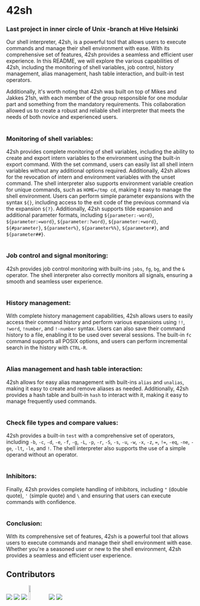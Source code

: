 # 42sh
### Last project in inner circle of Unix -branch at Hive Helsinki

Our shell interpreter, 42sh, is a powerful tool that allows users to execute commands and manage their shell environment with ease. With its comprehensive set of features, 42sh provides a seamless and efficient user experience. In this README, we will explore the various capabilities of 42sh, including the monitoring of shell variables, job control, history management, alias management, hash table interaction, and built-in test operators.

Additionally, it's worth noting that 42sh was built on top of Mikes and Jakkes 21sh, with each member of the group responsible for one modular part and something from the mandatory requirements. This collaboration allowed us to create a robust and reliable shell interpreter that meets the needs of both novice and experienced users.

#
### Monitoring of shell variables:

42sh provides complete monitoring of shell variables, including the ability to create and export intern variables to the environment using the built-in export command. With the set command, users can easily list all shell intern variables without any additional options required. Additionally, 42sh allows for the revocation of intern and environment variables with the unset command. The shell interpreter also supports environment variable creation for unique commands, such as `HOME=/tmp cd`, making it easy to manage the shell environment. Users can perform simple parameter expansions with the syntax `${}`, including access to the exit code of the previous command via the expansion `${?}`. Additionally, 42sh supports tilde expansion and additional parameter formats, including `${parameter:-word}`, `${parameter:=word}`, `${parameter:?word}`, `${parameter:+word}`, `${#parameter}`, `${parameter%}`, `${parameter%%}`, `${parameter#}`, and `${parameter##}`.

#
### Job control and signal monitoring:

42sh provides job control monitoring with built-ins `jobs`, `fg`, `bg`, and the `&` operator. The shell interpreter also correctly monitors all signals, ensuring a smooth and seamless user experience.

#
### History management:

With complete history management capabilities, 42sh allows users to easily access their command history and perform various expansions using `!!`, `!word`, `!number`, and `!-number` syntax. Users can also save their command history to a file, enabling it to be used over several sessions. The built-in `fc` command supports all POSIX options, and users can perform incremental search in the history with `CTRL-R`.

#
### Alias management and hash table interaction:

42sh allows for easy alias management with built-ins `alias` and `unalias`, making it easy to create and remove aliases as needed. Additionally, 42sh provides a hash table and built-in `hash` to interact with it, making it easy to manage frequently used commands.

#
### Check file types and compare values:

42sh provides a built-in `test` with a comprehensive set of operators, including `-b`, `-c`, `-d`, `-e`, `-f`, `-g`, `-L`, `-p`, `-r`, `-S`, `-s`, `-u`, `-w`, `-x`, `-z`, `=`, `!=`, `-eq`, `-ne`, `-ge`, `-lt`, `-le`, and `!`. The shell interpreter also supports the use of a simple operand without an operator.

#
### Inhibitors:

Finally, 42sh provides complete handling of inhibitors, including `"` (double quote), `'` (simple quote) and `\` and ensuring that users can execute commands with confidence.

#
### Conclusion:
With its comprehensive set of features, 42sh is a powerful tool that allows users to execute commands and manage their shell environment with ease. Whether you're a seasoned user or new to the shell environment, 42sh provides a seamless and efficient user experience.

## Contributors


[![](https://avatars.githubusercontent.com/u/86000260?size=100)](https://github.com/maxrantil)
[![](https://avatars.githubusercontent.com/u/79006614?size=100)](https://github.com/Zakki-coder)
[![](https://avatars.githubusercontent.com/u/80318201?size=100)](https://github.com/jungleistx)
[<img src="https://avatars.githubusercontent.com/u/22212540" width="10%" height="10%" />](https://github.com/nuuskamuikkusenhattu)
[![](https://avatars.githubusercontent.com/u/57210997?size=100)](https://github.com/mike-ninja)
[![](https://avatars.githubusercontent.com/u/48917337?size=100)](https://github.com/MiikaViini)


